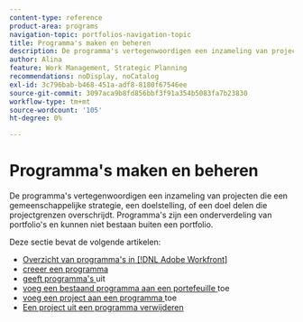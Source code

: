 ```yaml
---
content-type: reference
product-area: programs
navigation-topic: portfolios-navigation-topic
title: Programma's maken en beheren
description: De programma's vertegenwoordigen een inzameling van projecten die een gemeenschappelijke strategie, een doelstelling, of een doel delen die projectgrenzen overschrijdt. Programma's zijn een onderverdeling van portfolio's en kunnen niet bestaan buiten een portfolio.
author: Alina
feature: Work Management, Strategic Planning
recommendations: noDisplay, noCatalog
exl-id: 3c796bab-b468-451a-adf8-8180f67546ee
source-git-commit: 3097aca9b8fd856bbf3f91a354b5083fa7b23830
workflow-type: tm+mt
source-wordcount: '105'
ht-degree: 0%

---
```


# Programma&#39;s maken en beheren

De programma&#39;s vertegenwoordigen een inzameling van projecten die een gemeenschappelijke strategie, een doelstelling, of een doel delen die projectgrenzen overschrijdt.
Programma&#39;s zijn een onderverdeling van portfolio&#39;s en kunnen niet bestaan buiten een portfolio.

Deze sectie bevat de volgende artikelen:

* [Overzicht van programma&#39;s in  [!DNL Adobe Workfront]](/help/quicksilver/manage-work/portfolios/create-and-manage-programs/programs-overview.md)
* [ creeer een programma ](../../../manage-work/portfolios/create-and-manage-programs/create-program.md)
* [ geeft programma&#39;s ](../../../manage-work/portfolios/create-and-manage-programs/edit-programs.md) uit
* [ voeg een bestaand programma aan een portefeuille ](../../../manage-work/portfolios/create-and-manage-programs/move-program.md) toe
* [ voeg een project aan een programma ](../../../manage-work/portfolios/create-and-manage-programs/add-project-to-program.md) toe
* [Een project uit een programma verwijderen](../../../manage-work/portfolios/create-and-manage-programs/remove-project-from-program.md)
